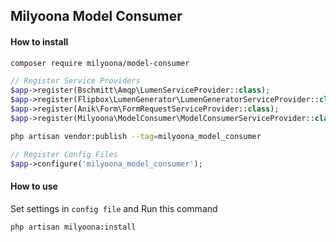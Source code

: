 ## Milyoona Model Consumer

#### How to install

```bash
composer require milyoona/model-consumer
```

```php
// Register Service Providers
$app->register(Bschmitt\Amqp\LumenServiceProvider::class);
$app->register(Flipbox\LumenGenerator\LumenGeneratorServiceProvider::class);
$app->register(Anik\Form\FormRequestServiceProvider::class);
$app->register(Milyoona\ModelConsumer\ModelConsumerServiceProvider::class);
```

```bash
php artisan vendor:publish --tag=milyoona_model_consumer
```

```php
// Register Config Files
$app->configure('milyoona_model_consumer');
```

#### How to use

Set settings in <code>config file</code> and Run this command

```bash
php artisan milyoona:install
```
